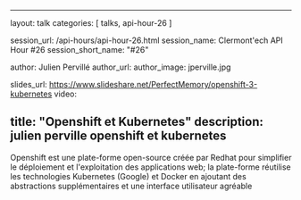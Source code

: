 ---
layout: talk
categories: [ talks, api-hour-26 ]

session_url: /api-hours/api-hour-26.html
session_name: Clermont'ech API Hour &#35;26
session_short_name: "&#35;26"

author: Julien Pervillé
author_url:
author_image: jperville.jpg

slides_url: https://www.slideshare.net/PerfectMemory/openshift-3-kubernetes
video:

title: "Openshift et Kubernetes"
description: julien perville openshift et kubernetes
------

Openshift est une plate-forme open-source créée par Redhat pour simplifier le
déploiement et l'exploitation des applications web; la plate-forme réutilise les
technologies Kubernetes (Google) et Docker en ajoutant des abstractions supplémentaires
et une interface utilisateur agréable
